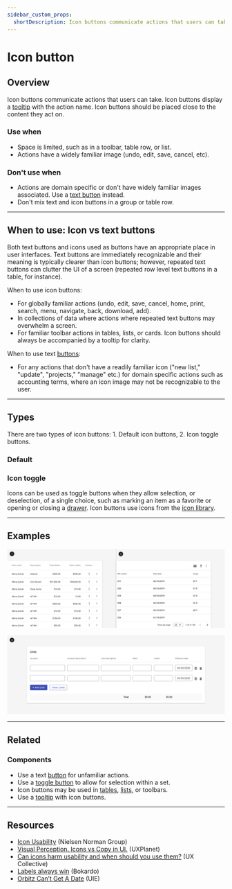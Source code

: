 ```yaml
---
sidebar_custom_props:
  shortDescription: Icon buttons communicate actions that users can take using only an icon.
---
```


# Icon button

<ComponentVisual
  height="450"
  figmaUrl=""
  storybookUrl="https://forge.tylerdev.io/main/?path=/story/components-icon-button--default" />

## Overview

Icon buttons communicate actions that users can take. Icon buttons display a [tooltip](/components/tooltip) with the action name. Icon buttons should be placed close to the content they act on. 

### Use when

- Space is limited, such as in a toolbar, table row, or list.
- Actions have a widely familiar image (undo, edit, save, cancel, etc).

### Don't use when

- Actions are domain specific or don't have widely familiar images associated. Use a [text button](/components/buttons/button) instead.
 - Don't mix text and icon buttons in a group or table row.

---

## When to use: Icon vs text buttons
Both text buttons and icons used as buttons have an appropriate place in user interfaces. Text buttons are immediately recognizable and their meaning is typically clearer than icon buttons; however, repeated text buttons can clutter the UI of a screen (repeated row level text buttons in a table, for instance).

When to use icon buttons:

- For globally familiar actions (undo, edit, save, cancel, home, print, search, menu, navigate, back, download, add).
- In collections of data where actions where repeated text buttons may overwhelm a screen.
- For familiar toolbar actions in tables, lists, or cards. Icon buttons should always be accompanied by a tooltip for clarity.

When to use text [buttons](/components/buttons/button):

- For any actions that don't have a readily familiar icon ("new list," "update", "projects," "manage" etc.)
for domain specific actions such as accounting terms, where an icon image may not be recognizable to the user.

---
## Types

There are two types of icon buttons: 1. Default icon buttons, 2. Icon toggle buttons.

### Default 

### Icon toggle

Icons can be used as toggle buttons when they allow selection, or deselection, of a single choice, such as marking an item as a favorite or opening or closing a [drawer](/components/drawer). Icon buttons use icons from the [icon library](/icon-library). 

---

## Examples

<ImageBlock padded={false} caption="1. Icon buttons may be used to indicate actions within rows in a table. 2. Icon buttons may be used as actions within a toolbar.">

![Two images: one with icon buttons in a toolbar within a table, one with icon buttons in table rows.](./images/icon-buttons.png)

</ImageBlock>

<ImageBlock padded={false} caption="3. Icon buttons may be used to indicate actions within a list.">

![In image of a list of inputs, with two icon buttons at the end of each row.](./images/icon-buttons-2.png)

</ImageBlock>

---

## Related

### Components
- Use a text [button](/components/buttons/button) for unfamiliar actions.
- Use a [toggle button](/components/buttons/button-toggle) to allow for selection within a set. 
- Icon buttons may be used in [tables](/components/table-data/table), [lists](/components/lists/list), or toolbars.
- Use a [tooltip](/components/tooltip) with icon buttons.

---

## Resources 

- [Icon Usability](https://www.nngroup.com/articles/icon-usability/) (Nielsen Norman Group)
- [Visual Perception. Icons vs Copy in UI.](https://uxplanet.org/visual-perception-icons-vs-copy-in-ui-cd8e1a2f8af0) (UXPlanet)
- [Can icons harm usability and when should you use them?](https://uxdesign.cc/when-should-i-be-using-icons-63e7448202c4) (UX Collective)
- [Labels always win](http://bokardo.com/archives/labels-always-win/) (Bokardo)
- [Orbitz Can’t Get A Date](https://archive.uie.com/brainsparks/2006/02/20/orbitz-cant-get-a-date/) (UIE)
